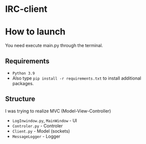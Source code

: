 # IRC-client
# How to launch
You need execute main.py through the terminal.
## Requirements
* `Python 3.9` 
* Also type `pip install -r requirements.txt` to install additional packages.
## Structure
I was trying to realize MVC (Model-View-Controller) 
* `LogInwindow.py`, `MainWindow` - UI
* `Controler.py` - Controler   
* `Client.py` - Model (sockets)
* `MessageLogger` - Logger
